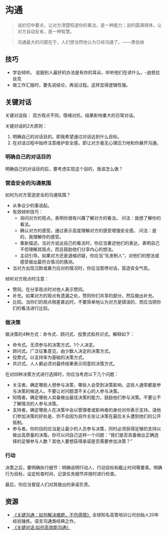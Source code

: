 # 沟通
> 说的切中要点，让对方清楚知道你的看法，是一种能力；说的圆满得体，让对方自动反省，是一种智慧。

> 沟通最大的问题在于，人们想当然地认为已经沟通了。——萧伯纳

## 技巧
* 学会倾听。 说服别人最好的办法是有你的耳朵，听听他们在讲什么。-迪恩拉丝克
* 做工作汇报时，要先说结论，再说过程。这样显得逻辑性强。

## 关键对话
关键对话指： 双方观点不同，情绪对抗，结果影响重大的日常对话。

关键对话的2大原则：
1. 明确自己的对话目的。即我希望通过对话达到什么目标。
2. 在对话过程中始终注意维护安全感。即让对方毫无心理压力地和你展开沟通。

### 明确自己的对话目的
明确自己的对话目的后，要考虑实现这个目的，我该怎么做？

### 营造安全的沟通氛围
如何为对方营造安全的沟通氛围？
* 从争议少的事说起。
* 有效倾听技巧：
  * 询问对方的观点。表明你很有兴趣了解对方的看法。 问法：我想了解你的看法。
  * 确认对方的感受。通过表示高度理解对方的感受增强安全感。 问法：是的，我理解你的感受。
  * 重新描述。当对方说出自己的看法时，你应当重述他们的表达，表明自己不但理解其观点，而且鼓励他们分享内心的想法。
  * 主动引导。如果对方还是退缩迟疑，你应当“先发制人”，对他们的想法或感受做出最符合情况的猜测。
* 当对方出现沉默或暴力应对的情况时，你应当暂停对话，营造安全气氛。

倾听对方观点时注意：
* 赞同。在分享观点时对他人表示赞同。
* 补充。如果对方的观点有遗漏之处，赞同你们共享的部分，然后做出补充。
* 比较。当你们的观点相差甚远时，不要简单地认为对方是错误的，而应当把你们的看法进行比较。

### 做决策
做决策的4种方式：命令式、顾问式、投票式和共识式。解释如下：
* 命令式。无须参与的决策方式。1个人决定。
* 顾问式。广泛征集意见，由少数人决定的决策方式。
* 投票式。以支持率为基础的决策方式。
* 共识式。人人都必须对最终结果表示同意的决策方式。

在对四种决策方式进行选择时，你应当考虑以下几个问题：
* 关注者。确定哪些人想参与决策，哪些人会受到决策影响，这些人通常都是参与决策的候选人。不要让对问题漠不关心的人参与决策。
* 知情者。确定哪些人具备做出最佳决策的能力，鼓励他们参与决策。不要让不了解情况的人参与决策。
* 支持者。确定哪些人在决策中会以管理者或影响者的身份对你表示支持。请他们参加决策的好处是，你不会因为自作主张让决策在最后关头遭到他们的公开抵制。
* 参与者。你的目的应当是让最少的人员参与决策，同时必须获得足够的支持以做出高质量的决策。你可以问自己这样一个问题：“我们是否具备做出正确选择的足够参与人数？其他人要想获得承诺是否需要参加决策？”

### 行动
决策之后，要明确执行细节：明确说明行动人、行动目标和截止时间等要素。明确行为目标，设定检查时间，记录任务细节并按时进行检查。

最后，你应当督促人们对其做出的承诺负责。


## 资源
* [《关键沟通：如何解决难题，不伤感情》](https://book.douban.com/subject/30317645/) 全球知名高管培训公司创始人20年经验锤炼。语言沟通类经典之作。
* [《关键对话:如何高效能沟通》](https://book.douban.com/subject/27046682/)
